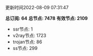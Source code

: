更新时间2022-08-09 07:31:47

**总订阅: 64**
**总节点: 7478**
**有效节点: 2109**
- ssr节点: 1
- v2ray节点: 1723
- trojan节点: 86
- ss节点: 299
